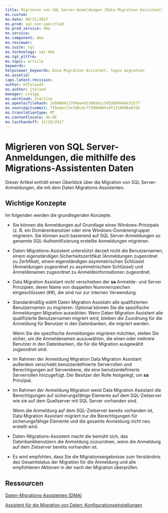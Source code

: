 ```yaml
---
title: Migrieren von SQL Server-Anmeldungen (Data Migration Assistant) | Microsoft Docs
ms.custom: 
ms.date: 08/31/2017
ms.prod: sql-non-specified
ms.prod_service: dma
ms.service: 
ms.component: dma
ms.reviewer: 
ms.suite: sql
ms.technology: sql-dma
ms.tgt_pltfrm: 
ms.topic: article
keywords: 
helpviewer_keywords: Data Migration Assistant, login migration
ms.assetid: 
caps.latest.revision: 
author: HJToland3
ms.author: jtoland
manager: craigg
ms.workload: Inactive
ms.openlocfilehash: 2eb908411799ae4a53d6a61c5d52600446e31577
ms.sourcegitcommit: 7f8aebc72e7d0c8cff3990865c9f1316996a67d5
ms.translationtype: MT
ms.contentlocale: de-DE
ms.lasthandoff: 11/20/2017
---
```

# <a name="migrating-sql-server-logins-using-data-migration-assistant"></a>Migrieren von SQL Server-Anmeldungen, die mithilfe des Migrations-Assistenten Daten

Dieser Artikel enthält einen Überblick über die Migration von SQL Server-Anmeldungen, die mit dem Daten Migrations-Assistenten. 

## <a name="key-concepts"></a>Wichtige Konzepte
Im folgenden werden die grundlegenden Konzepte.

- Sie können die Anmeldungen auf Grundlage eines Windows-Prinzipals (z. B. ein Domänenbenutzer oder eine Windows-Domänengruppe) migrieren. Sie können auch basierend auf SQL Server-Anmeldungen so genannte SQL-Authentifizierung erstellte Anmeldungen migrieren.

- Daten-Migrations-Assistent unterstützt derzeit nicht die Benutzernamen, einem eigenständigen Sicherheitszertifikat (Anmeldungen zugeordnet zu Zertifikat), einem eigenständigen asymmetrischen Schlüssel (Anmeldungen zugeordnet zu asymmetrischem Schlüssel) und Anmeldenamen zugeordnet zu Anmeldeinformationen zugeordnet.

- Data Migration Assistant nicht verschieben der **sa** Anmelde- und Server Prinzipien, deren Name von doppelten Nummernzeichen eingeschlossen (\#\#), die sind nur zur internen Verwendung.

- Standardmäßig wählt Daten Migration Assistatn alle qualifizierten Benutzernamen zu migrieren. Optional können Sie die spezifische Anmeldungen Migration auswählen. Wenn Daten Migration Assistant alle qualifizierte Benutzernamen migriert wird, bleiben die Zuordnung für die Anmeldung für Benutzer in den Datenbanken, die migriert werden. 

  Wenn Sie die spezifische Anmeldungen migrieren möchten, stellen Sie sicher, um die Anmeldenamen auszuwählen, die einen oder mehrere Benutzer in den Datenbanken, die für die Migration ausgewählt zugeordnet sind.

- Im Rahmen der Anmeldung Migration Data Migration Assistant außerdem verschiebt benutzerdefinierte Serverrollen und Berechtigungen auf Serverebene, die eine benutzerdefinierte Serverrollen hinzugefügt. Der Besitzer der Rolle festgelegt, um **sa** Prinzipal.

- Im Rahmen der Anmeldung Migration weist Data Migration Assistant die Berechtigungen auf sicherungsfähige Elemente auf dem SQL-Zielserver wie sie auf dem Quellserver mit SQL Server vorhanden sind. 

  Wenn die Anmeldung auf dem SQL-Zielserver bereits vorhanden ist, Data Migration Assistant migriert nur die Berechtigungen für sicherungsfähige Elemente und die gesamte Anmeldung nicht neu erstellt wird.

- Daten-Migrations-Assistent macht die bemüht sich, das Datenbankbenutzern die Anmeldung zuzuordnen, wenn die Anmeldung auf dem Zielserver bereits vorhanden ist.

- Es wird empfohlen, dass Sie die Migrationsergebnisse zum Verständnis des Gesamtstatus der Migration für die Anmeldung und alle empfohlenen Aktionen in der nach der Migration überprüfen.

## <a name="resources"></a>Ressourcen

[Daten-Migrations-Assistenten (DMA)](../dma/dma-overview.md)

[Assistent für die Migration von Daten: Konfigurationseinstellungen](../dma/dma-configurationsettings.md)
